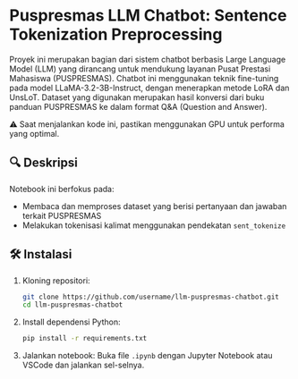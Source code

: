 
# Puspresmas LLM Chatbot: Sentence Tokenization Preprocessing

Proyek ini merupakan bagian dari sistem chatbot berbasis Large Language Model (LLM) yang dirancang untuk mendukung layanan Pusat Prestasi Mahasiswa (PUSPRESMAS). Chatbot ini menggunakan teknik fine-tuning pada model LLaMA-3.2-3B-Instruct, dengan menerapkan metode LoRA dan UnsLoT. Dataset yang digunakan merupakan hasil konversi dari buku panduan PUSPRESMAS ke dalam format Q&A (Question and Answer).

⚠️ Saat menjalankan kode ini, pastikan menggunakan GPU untuk performa yang optimal.


## 🔍 Deskripsi

Notebook ini berfokus pada:
- Membaca dan memproses dataset yang berisi pertanyaan dan jawaban terkait PUSPRESMAS
- Melakukan tokenisasi kalimat menggunakan pendekatan `sent_tokenize`


## 🛠️ Instalasi

1. Kloning repositori:
   ```bash
   git clone https://github.com/username/llm-puspresmas-chatbot.git
   cd llm-puspresmas-chatbot
   ```

2. Install dependensi Python:
   ```bash
   pip install -r requirements.txt
   ```

3. Jalankan notebook:
   Buka file `.ipynb` dengan Jupyter Notebook atau VSCode dan jalankan sel-selnya.

